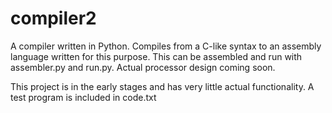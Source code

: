 # compiler2
A compiler written in Python. Compiles from a C-like syntax to an assembly language written for this purpose. This can be assembled and run with assembler.py and run.py. Actual processor design coming soon.

This project is in the early stages and has very little actual functionality. A test program is included in code.txt
